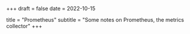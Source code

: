 +++
draft = false
date  = 2022-10-15

title    = "Prometheus"
subtitle = "Some notes on Prometheus, the metrics collector"
+++
